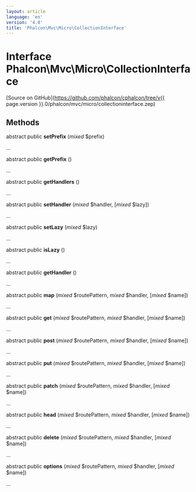 ```yaml
---
layout: article
language: 'en'
version: '4.0'
title: 'Phalcon\Mvc\Micro\CollectionInterface'
---
```

# Interface **Phalcon\Mvc\Micro\CollectionInterface**

[Source on GitHub](https://github.com/phalcon/cphalcon/tree/v{{ page.version }}.0/phalcon/mvc/micro/collectioninterface.zep)

## Methods
abstract public  **setPrefix** (*mixed* $prefix)

...


abstract public  **getPrefix** ()

...


abstract public  **getHandlers** ()

...


abstract public  **setHandler** (*mixed* $handler, [*mixed* $lazy])

...


abstract public  **setLazy** (*mixed* $lazy)

...


abstract public  **isLazy** ()

...


abstract public  **getHandler** ()

...


abstract public  **map** (*mixed* $routePattern, *mixed* $handler, [*mixed* $name])

...


abstract public  **get** (*mixed* $routePattern, *mixed* $handler, [*mixed* $name])

...


abstract public  **post** (*mixed* $routePattern, *mixed* $handler, [*mixed* $name])

...


abstract public  **put** (*mixed* $routePattern, *mixed* $handler, [*mixed* $name])

...


abstract public  **patch** (*mixed* $routePattern, *mixed* $handler, [*mixed* $name])

...


abstract public  **head** (*mixed* $routePattern, *mixed* $handler, [*mixed* $name])

...


abstract public  **delete** (*mixed* $routePattern, *mixed* $handler, [*mixed* $name])

...


abstract public  **options** (*mixed* $routePattern, *mixed* $handler, [*mixed* $name])

...


